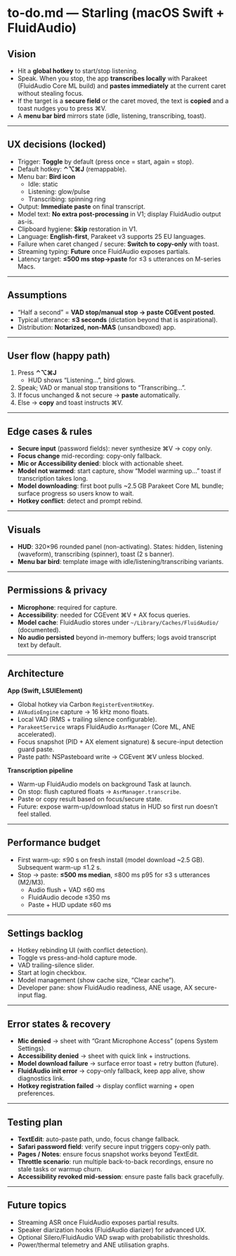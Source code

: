 # to-do.md — Starling (macOS Swift + FluidAudio)

## Vision

* Hit a **global hotkey** to start/stop listening.
* Speak. When you stop, the app **transcribes locally** with Parakeet (FluidAudio Core ML build) and **pastes immediately** at the current caret without stealing focus.
* If the target is a **secure field** or the caret moved, the text is **copied** and a toast nudges you to press ⌘V.
* A **menu bar bird** mirrors state (idle, listening, transcribing, toast).

---

## UX decisions (locked)

* Trigger: **Toggle** by default (press once = start, again = stop).
* Default hotkey: **⌃⌥⌘J** (remappable).
* Menu bar: **Bird icon**
  * Idle: static
  * Listening: glow/pulse
  * Transcribing: spinning ring
* Output: **Immediate paste** on final transcript.
* Model text: **No extra post-processing** in V1; display FluidAudio output as-is.
* Clipboard hygiene: **Skip** restoration in V1.
* Language: **English-first**, Parakeet v3 supports 25 EU languages.
* Failure when caret changed / secure: **Switch to copy-only** with toast.
* Streaming typing: **Future** once FluidAudio exposes partials.
* Latency target: **≤500 ms stop→paste** for ≤3 s utterances on M-series Macs.

---

## Assumptions

* “Half a second” = **VAD stop/manual stop → paste CGEvent posted**.
* Typical utterance: **≤3 seconds** (dictation beyond that is aspirational).
* Distribution: **Notarized, non-MAS** (unsandboxed) app.

---

## User flow (happy path)

1. Press **⌃⌥⌘J**
   * HUD shows “Listening…”, bird glows.
2. Speak; VAD or manual stop transitions to “Transcribing…”.
3. If focus unchanged & not secure → **paste** automatically.
4. Else → **copy** and toast instructs ⌘V.

---

## Edge cases & rules

* **Secure input** (password fields): never synthesize ⌘V → copy only.
* **Focus change** mid-recording: copy-only fallback.
* **Mic or Accessibility denied**: block with actionable sheet.
* **Model not warmed**: start capture, show “Model warming up…” toast if transcription takes long.
* **Model downloading**: first boot pulls ~2.5 GB Parakeet Core ML bundle; surface progress so users know to wait.
* **Hotkey conflict**: detect and prompt rebind.

---

## Visuals

* **HUD**: 320×96 rounded panel (non-activating). States: hidden, listening (waveform), transcribing (spinner), toast (2 s banner).
* **Menu bar bird**: template image with idle/listening/transcribing variants.

---

## Permissions & privacy

* **Microphone**: required for capture.
* **Accessibility**: needed for CGEvent ⌘V + AX focus queries.
* **Model cache**: FluidAudio stores under `~/Library/Caches/FluidAudio/` (documented).
* **No audio persisted** beyond in-memory buffers; logs avoid transcript text by default.

---

## Architecture

**App (Swift, LSUIElement)**

* Global hotkey via Carbon `RegisterEventHotKey`.
* `AVAudioEngine` capture → 16 kHz mono floats.
* Local VAD (RMS + trailing silence configurable).
* `ParakeetService` wraps FluidAudio `AsrManager` (Core ML, ANE accelerated).
* Focus snapshot (PID + AX element signature) & secure-input detection guard paste.
* Paste path: NSPasteboard write → CGEvent ⌘V unless blocked.

**Transcription pipeline**

* Warm-up FluidAudio models on background Task at launch.
* On stop: flush captured floats → `AsrManager.transcribe`.
* Paste or copy result based on focus/secure state.
* Future: expose warm-up/download status in HUD so first run doesn’t feel stalled.

---

## Performance budget

* First warm-up: ≤90 s on fresh install (model download ~2.5 GB). Subsequent warm-up ≤1.2 s.
* Stop → paste: **≤500 ms median**, ≤800 ms p95 for ≤3 s utterances (M2/M3).
  * Audio flush + VAD ≤60 ms
  * FluidAudio decode ≤350 ms
  * Paste + HUD update ≤60 ms

---

## Settings backlog

* Hotkey rebinding UI (with conflict detection).
* Toggle vs press-and-hold capture mode.
* VAD trailing-silence slider.
* Start at login checkbox.
* Model management (show cache size, “Clear cache”).
* Developer pane: show FluidAudio readiness, ANE usage, AX secure-input flag.

---

## Error states & recovery

* **Mic denied** → sheet with “Grant Microphone Access” (opens System Settings).
* **Accessibility denied** → sheet with quick link + instructions.
* **Model download failure** → surface error toast + retry button (future).
* **FluidAudio init error** → copy-only fallback, keep app alive, show diagnostics link.
* **Hotkey registration failed** → display conflict warning + open preferences.

---

## Testing plan

* **TextEdit**: auto-paste path, undo, focus change fallback.
* **Safari password field**: verify secure input triggers copy-only path.
* **Pages / Notes**: ensure focus snapshot works beyond TextEdit.
* **Throttle scenario**: run multiple back-to-back recordings, ensure no stale tasks or warmup churn.
* **Accessibility revoked mid-session**: ensure paste falls back gracefully.

---

## Future topics

* Streaming ASR once FluidAudio exposes partial results.
* Speaker diarization hooks (FluidAudio diarizer) for advanced UX.
* Optional Silero/FluidAudio VAD swap with probabilistic thresholds.
* Power/thermal telemetry and ANE utilisation graphs.
